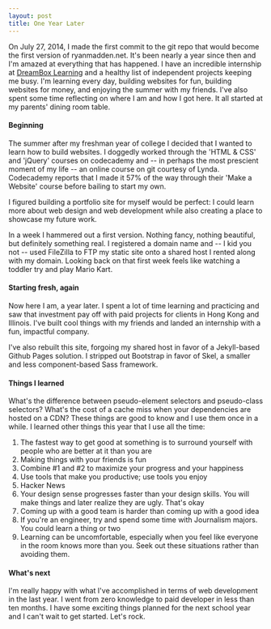 ```yaml
---
layout: post
title: One Year Later
---
```


On July 27, 2014, I made the first commit to the git repo that would become the first version of ryanmadden.net. It's been nearly a year since then and I'm amazed at everything that has happened. I have an incredible internship at [DreamBox Learning](http://www.dreambox.com/ "DreamBox Learning") and a healthy list of independent projects keeping me busy. I'm learning every day, building websites for fun, building websites for money, and enjoying the summer with my friends. I've also spent some time reflecting on where I am and how I got here. It all started at my parents' dining room table.

#### Beginning ####
The summer after my freshman year of college I decided that I wanted to learn how to build websites. I doggedly worked through the 'HTML & CSS' and 'jQuery' courses on codecademy and -- in perhaps the most prescient moment of my life -- an online course on git courtesy of Lynda. Codecademy reports that I made it 57% of the way through their 'Make a Website' course before bailing to start my own.

I figured building a portfolio site for myself would be perfect: I could learn more about web design and web development while also creating a place to showcase my future work. 

In a week I hammered out a first version. Nothing fancy, nothing beautiful, but definitely something real. I registered a domain name and -- I kid you not -- used FileZilla to FTP my static site onto a shared host I rented along with my domain. Looking back on that first week feels like watching a toddler try and play Mario Kart.

#### Starting fresh, again ####

Now here I am, a year later. I spent a lot of time learning and practicing and saw that investment pay off with paid projects for clients in Hong Kong and Illinois. I've built cool things with my friends and landed an internship with a fun, impactful company. 

I've also rebuilt this site, forgoing my shared host in favor of a Jekyll-based Github Pages solution. I stripped out Bootstrap in favor of Skel, a smaller and less component-based Sass framework.

#### Things I learned ####

What's the difference between pseudo-element selectors and pseudo-class selectors? What's the cost of a cache miss when your dependencies are hosted on a CDN? These things are good to know and I use them once in a while. I learned other things this year that I use all the time:

1. The fastest way to get good at something is to surround yourself with people who are better at it than you are
2. Making things with your friends is fun
3. Combine #1 and #2 to maximize your progress and your happiness
4. Use tools that make you productive; use tools you enjoy
5. Hacker News
6. Your design sense progresses faster than your design skills. You will make things and later realize they are ugly. That's okay
7. Coming up with a good team is harder than coming up with a good idea
8. If you're an engineer, try and spend some time with Journalism majors. You could learn a thing or two
9. Learning can be uncomfortable, especially when you feel like everyone in the room knows more than you. Seek out these situations rather than avoiding them.

#### What's next ####

I'm really happy with what I've accomplished in terms of web development in the last year. I went from zero knowledge to paid developer in less than ten months. I have some exciting things planned for the next school year and I can't wait to get started. Let's rock.